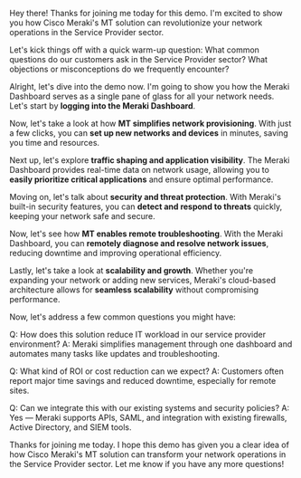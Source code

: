 Hey there! Thanks for joining me today for this demo. I'm excited to show you how Cisco Meraki's MT solution can revolutionize your network operations in the Service Provider sector.

Let's kick things off with a quick warm-up question: What common questions do our customers ask in the Service Provider sector? What objections or misconceptions do we frequently encounter?

Alright, let's dive into the demo now. I'm going to show you how the Meraki Dashboard serves as a single pane of glass for all your network needs. Let's start by **logging into the Meraki Dashboard**.

Now, let's take a look at how **MT simplifies network provisioning**. With just a few clicks, you can **set up new networks and devices** in minutes, saving you time and resources.

Next up, let's explore **traffic shaping and application visibility**. The Meraki Dashboard provides real-time data on network usage, allowing you to **easily prioritize critical applications** and ensure optimal performance.

Moving on, let's talk about **security and threat protection**. With Meraki's built-in security features, you can **detect and respond to threats** quickly, keeping your network safe and secure.

Now, let's see how **MT enables remote troubleshooting**. With the Meraki Dashboard, you can **remotely diagnose and resolve network issues**, reducing downtime and improving operational efficiency.

Lastly, let's take a look at **scalability and growth**. Whether you're expanding your network or adding new services, Meraki's cloud-based architecture allows for **seamless scalability** without compromising performance.

Now, let's address a few common questions you might have:

Q: How does this solution reduce IT workload in our service provider environment?
A: Meraki simplifies management through one dashboard and automates many tasks like updates and troubleshooting.

Q: What kind of ROI or cost reduction can we expect?
A: Customers often report major time savings and reduced downtime, especially for remote sites.

Q: Can we integrate this with our existing systems and security policies?
A: Yes — Meraki supports APIs, SAML, and integration with existing firewalls, Active Directory, and SIEM tools.

Thanks for joining me today. I hope this demo has given you a clear idea of how Cisco Meraki's MT solution can transform your network operations in the Service Provider sector. Let me know if you have any more questions!